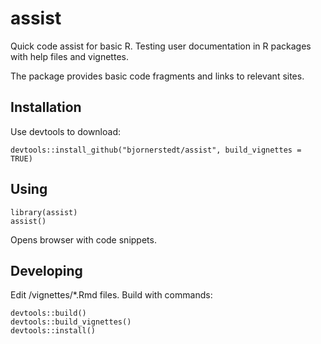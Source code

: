 # assist
Quick code assist for basic R. Testing user documentation in R packages with help files and vignettes.

The package provides basic code fragments and links to relevant sites.

## Installation

Use devtools to download:

```
devtools::install_github("bjornerstedt/assist", build_vignettes = TRUE)
```

## Using
```
library(assist)
assist()
```
Opens browser with code snippets.

## Developing

Edit /vignettes/*.Rmd files.  Build with commands:

```
devtools::build()
devtools::build_vignettes()
devtools::install()
```
